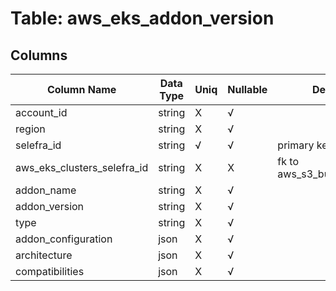 # Table: aws_eks_addon_version

## Columns 

|  Column Name   |  Data Type  | Uniq | Nullable | Description | 
|  ----  | ----  | ----  | ----  | ---- | 
| account_id | string | X | √ |  | 
| region | string | X | √ |  | 
| selefra_id | string | √ | √ | primary keys value md5 | 
| aws_eks_clusters_selefra_id | string | X | X | fk to aws_s3_buckets.selefra_id | 
| addon_name | string | X | √ |  | 
| addon_version | string | X | √ |  | 
| type | string | X | √ |  | 
| addon_configuration | json | X | √ |  | 
| architecture | json | X | √ |  | 
| compatibilities | json | X | √ |  | 



